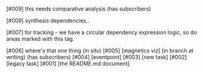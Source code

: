 [#009]       this needs comparative analysis (has subscribers)

[#008]       synthesis dependencies..

[#007]       for tracking - we have a circular dependency expression
             logic, so do areas marked with this tag.

[#006]       where's that one thing (in situ)
[#005]       [magnetics viz]  (in branch at writing) (has subscribers)
[#004]       [eventpoint]
[#003]       [new task]
[#002]       [legacy task]
[#001]       [the README.md document]
